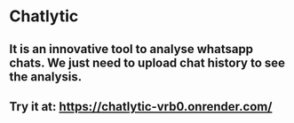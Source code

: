 # Chatlytic 
## It is an innovative tool to analyse whatsapp chats. We just need to upload chat history to see the analysis.
## Try it at: https://chatlytic-vrb0.onrender.com/
